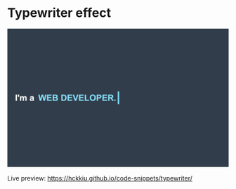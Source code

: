 # Typewriter effect
![image](typewriter.png)  

Live preview: https://hckkiu.github.io/code-snippets/typewriter/
